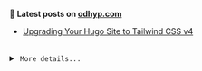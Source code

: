 📑 **Latest posts on [odhyp.com][website-url]**

<!-- BLOG-POST-LIST:START -->
- [Upgrading Your Hugo Site to Tailwind CSS v4](https://odhyp.com/articles/upgrading-your-hugo-site-to-tailwindcss-v4/)<!-- BLOG-POST-LIST:END -->

<br>

<details>
  <summary>&nbsp;<code>More details...</code></summary>
  <br>

📆 **This week in code**

<!--START_SECTION:waka-->

```bash
Total Time: 10 hrs 8 mins

MDX          5 hrs 38 mins   >>>>>>>>>>>>>>-----------   55.63 %
Astro        2 hrs 38 mins   >>>>>>>------------------   26.05 %
TypeScript   45 mins         >>-----------------------   07.46 %
JavaScript   33 mins         >------------------------   05.43 %
CSS          5 mins          -------------------------   00.96 %
```

<!--END_SECTION:waka-->

![Profile Views][view-shield]
![Total Stars][stars-shield]
[![Comments][comments-shield]][comments-url]

<!-- LINKS & IMAGES -->
[website-url]: https://odhyp.com/
[view-shield]: https://komarev.com/ghpvc/?username=odhyp&color=00bba7&style=for-the-badge&abbreviated=true
[stars-shield]: https://img.shields.io/github/stars/odhyp?style=for-the-badge&label=total%20stars&color=00bba7
[comments-shield]: https://img.shields.io/github/discussions/odhyp/odhyp?style=for-the-badge&label=comments&color=00bba7
[comments-url]: https://github.com/odhyp/odhyp/discussions

</details>
